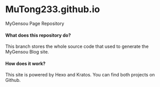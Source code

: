 # MuTong233.github.io

MyGensou Page Repository

#### What does this repository do?

This branch stores the whole source code that used to generate the MyGensou Blog site.

#### How does it work?

This site is powered by Hexo and Kratos. You can find both projects on Github.